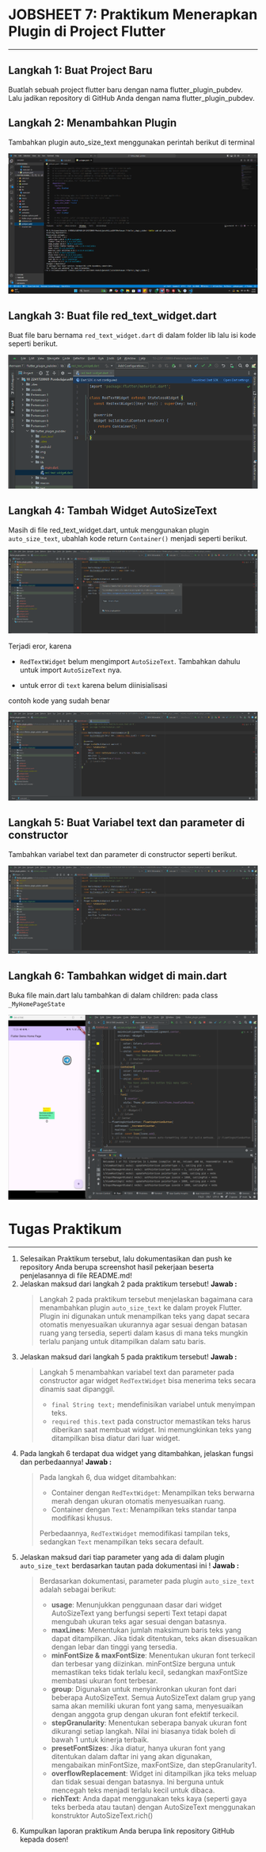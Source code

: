 # JOBSHEET 7: Praktikum Menerapkan Plugin di Project Flutter
---

## Langkah 1: Buat Project Baru
Buatlah sebuah project flutter baru dengan nama flutter_plugin_pubdev. Lalu jadikan repository di GitHub Anda dengan nama flutter_plugin_pubdev.

## Langkah 2: Menambahkan Plugin
Tambahkan plugin auto_size_text menggunakan perintah berikut di terminal

![hasil](img/1.png)

## Langkah 3: Buat file red_text_widget.dart
Buat file baru bernama `red_text_widget.dart` di dalam folder lib lalu isi kode seperti berikut.

![hasil](img/2.png)

## Langkah 4: Tambah Widget AutoSizeText
Masih di file red_text_widget.dart, untuk menggunakan plugin `auto_size_text`, ubahlah kode return `Container()` menjadi seperti berikut.

![hasil](img/3.png)

Terjadi eror, karena 
- `RedTextWidget` belum mengimport  `AutoSizeText`. Tambahkan dahulu untuk import `AutoSizeText` nya. 

- untuk error di `text` karena belum diinisialisasi 

contoh kode yang sudah benar


![hasil](img/4.png)

## Langkah 5: Buat Variabel text dan parameter di constructor
Tambahkan variabel text dan parameter di constructor seperti berikut.

![hasil](img/5.png)

## Langkah 6: Tambahkan widget di main.dart
Buka file main.dart lalu tambahkan di dalam children: pada class `_MyHomePageState`

![hasil](img/6.png)

# Tugas Praktikum
---
1. Selesaikan Praktikum tersebut, lalu dokumentasikan dan push ke repository Anda berupa screenshot hasil pekerjaan beserta penjelasannya di file README.md!
2. Jelaskan maksud dari langkah 2 pada praktikum tersebut!
    **Jawab :**
    > Langkah 2 pada praktikum tersebut menjelaskan bagaimana cara menambahkan plugin `auto_size_text` ke dalam proyek Flutter. Plugin ini digunakan untuk menampilkan teks yang dapat secara otomatis menyesuaikan ukurannya agar sesuai dengan batasan ruang yang tersedia, seperti dalam kasus di mana teks mungkin terlalu panjang untuk ditampilkan dalam satu baris.
1. Jelaskan maksud dari langkah 5 pada praktikum tersebut!
    **Jawab :** 
    > Langkah 5 menambahkan variabel text dan parameter pada constructor agar widget `RedTextWidget` bisa menerima teks secara dinamis saat dipanggil.
    > - `final String text;` mendefinisikan variabel untuk menyimpan teks.
    > - `required this.text` pada constructor memastikan teks harus diberikan saat membuat widget.
Ini memungkinkan teks yang ditampilkan bisa diatur dari luar widget.
1. Pada langkah 6 terdapat dua widget yang ditambahkan, jelaskan fungsi dan perbedaannya!
    **Jawab :**
    > Pada langkah 6, dua widget ditambahkan:
    > - Container dengan `RedTextWidget`: Menampilkan teks berwarna merah dengan ukuran otomatis menyesuaikan ruang.
    > - Container dengan `Text`: Menampilkan teks standar tanpa modifikasi khusus.
    >
    > Perbedaannya, `RedTextWidget` memodifikasi tampilan teks, sedangkan `Text` menampilkan teks secara default.
1. Jelaskan maksud dari tiap parameter yang ada di dalam plugin `auto_size_text` berdasarkan tautan pada dokumentasi ini !
**Jawab :**
    > Berdasarkan dokumentasi, parameter pada plugin `auto_size_text` adalah sebagai berikut:
    > - **usage**: Menunjukkan penggunaan dasar dari widget AutoSizeText yang berfungsi seperti Text tetapi dapat mengubah ukuran teks agar sesuai dengan batasnya.
    > - **maxLines**: Menentukan jumlah maksimum baris teks yang dapat ditampilkan. Jika tidak ditentukan, teks akan disesuaikan dengan lebar dan tinggi yang tersedia.
    > - **minFontSize & maxFontSize**: Menentukan ukuran font terkecil dan terbesar yang diizinkan. minFontSize berguna untuk memastikan teks tidak terlalu kecil, sedangkan maxFontSize membatasi ukuran font terbesar.
    > - **group**: Digunakan untuk menyinkronkan ukuran font dari beberapa AutoSizeText. Semua AutoSizeText dalam grup yang sama akan memiliki ukuran font yang sama, menyesuaikan dengan anggota grup dengan ukuran font efektif terkecil.
    > - **stepGranularity**: Menentukan seberapa banyak ukuran font dikurangi setiap langkah. Nilai ini biasanya tidak boleh di bawah 1 untuk kinerja terbaik.
    > - **presetFontSizes**: Jika diatur, hanya ukuran font yang ditentukan dalam daftar ini yang akan digunakan, mengabaikan minFontSize, maxFontSize, dan stepGranularity1.
    > - **overflowReplacement**: Widget ini ditampilkan jika teks meluap dan tidak sesuai dengan batasnya. Ini berguna untuk mencegah teks menjadi terlalu kecil untuk dibaca.
    > - **richText**: Anda dapat menggunakan teks kaya (seperti gaya teks berbeda atau tautan) dengan AutoSizeText menggunakan konstruktor AutoSizeText.rich()
1. Kumpulkan laporan praktikum Anda berupa link repository GitHub kepada dosen!